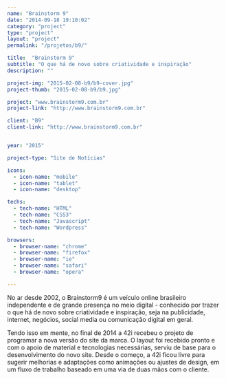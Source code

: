 ```yaml
---
name: "Brainstorm 9"
date: "2014-09-18 19:10:02"
category: "project"
type: "project"
layout: "project"
permalink: "/projetos/b9/"

title:  "Brainstorm 9"
subtitle: "O que há de novo sobre criatividade e inspiração"
description: ""

project-img: "2015-02-08-b9/b9-cover.jpg"
project-thumb: "2015-02-08-b9/b9.jpg"

project: "www.brainstorm9.com.br"
project-link: "http://www.brainstorm9.com.br"

client: "B9"
client-link: "http://www.brainstorm9.com.br"


year: "2015"

project-type: "Site de Notícias"

icons:
  - icon-name: "mobile"
  - icon-name: "tablet"
  - icon-name: "desktop"

techs:
  - tech-name: "HTML"
  - tech-name: "CSS3"
  - tech-name: "Javascript"
  - tech-name: "Wordpress"

browsers:
  - browser-name: "chrome"
  - browser-name: "firefox"
  - browser-name: "ie"
  - browser-name: "safari"
  - browser-name: "opera"

---
```

<span class="dropcap">N</span>o  ar desde 2002, o Brainstorm9 é um veículo online brasileiro independente e de grande presença no meio digital - conhecido por trazer o que há de novo sobre criatividade e inspiração, seja na publicidade, internet, negócios, social media ou comunicação digital em geral.

Tendo isso em mente, no final de 2014 a 42i recebeu o projeto de programar a nova versão do site da marca. O layout foi recebido pronto e com o apoio de material e tecnologias necessárias, serviu de base para o desenvolvimento do novo site. Desde o começo, a 42i ficou livre para sugerir melhorias e adaptações como animações ou ajustes de design, em um fluxo de trabalho baseado em uma via de duas mãos com o cliente.
